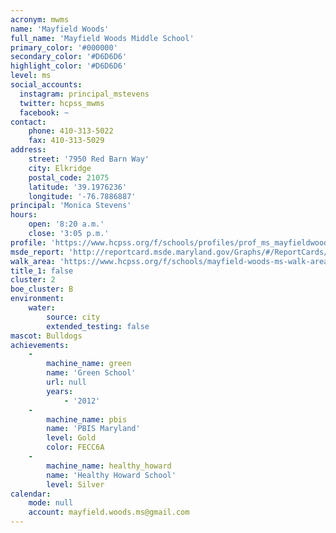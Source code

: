 ```yaml
---
acronym: mwms
name: 'Mayfield Woods'
full_name: 'Mayfield Woods Middle School'
primary_color: '#000000'
secondary_color: '#D6D6D6'
highlight_color: '#D6D6D6'
level: ms
social_accounts:
  instagram: principal_mstevens
  twitter: hcpss_mwms
  facebook: ~
contact:
    phone: 410-313-5022
    fax: 410-313-5029
address:
    street: '7950 Red Barn Way'
    city: Elkridge
    postal_code: 21075
    latitude: '39.1976236'
    longitude: '-76.7886887'
principal: 'Monica Stevens'
hours:
    open: '8:20 a.m.'
    close: '3:05 p.m.'
profile: 'https://www.hcpss.org/f/schools/profiles/prof_ms_mayfieldwoods.pdf'
msde_report: 'http://reportcard.msde.maryland.gov/Graphs/#/ReportCards/ReportCardSchool/1//1/13/0104/'
walk_area: 'https://www.hcpss.org/f/schools/mayfield-woods-ms-walk-area.pdf'
title_1: false
cluster: 2
boe_cluster: B
environment:
    water:
        source: city
        extended_testing: false
mascot: Bulldogs
achievements:
    -
        machine_name: green
        name: 'Green School'
        url: null
        years:
            - '2012'
    -
        machine_name: pbis
        name: 'PBIS Maryland'
        level: Gold
        color: FECC6A
    -
        machine_name: healthy_howard
        name: 'Healthy Howard School'
        level: Silver
calendar:
    mode: null
    account: mayfield.woods.ms@gmail.com
---
```

